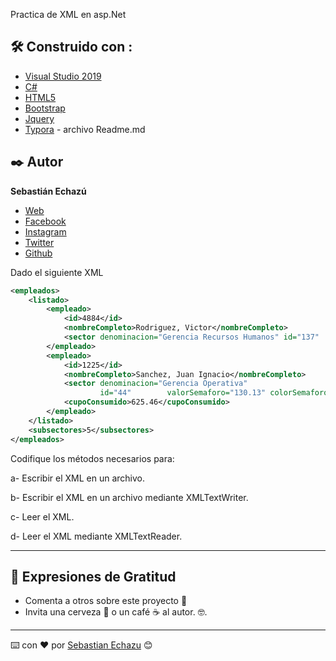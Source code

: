 Practica de XML  en asp.Net


## 🛠️ Construido con :


* [Visual Studio 2019](https://visualstudio.microsoft.com/es/vs/) 
* [C#](https://docs.microsoft.com/es-es/dotnet/csharp/tour-of-csharp/) 
* [HTML5](https://developer.mozilla.org/es/docs/HTML/HTML5) 
* [Bootstrap](https://getbootstrap.com/) 
* [Jquery](https://jquery.com/) 
* [Typora](https://www.typora.io/) -  archivo Readme.md

## ✒️ Autor

**Sebastián Echazú** 

* [Web](https://sebastianechazu.com/)
* [Facebook](https://www.facebook.com/sebastian.echazu.1)
* [Instagram](https://www.instagram.com/seba_storm)
* [Twitter](https://twitter.com/seba_storm)
* [Github](https://github.com/SebastianEchazu)

Dado el siguiente XML 

```xml
<empleados>
    <listado>
        <empleado>
            <id>4884</id>
            <nombreCompleto>Rodriguez, Victor</nombreCompleto>                                       <cuil>20103180326</cuil>       
            <sector denominacion="Gerencia Recursos Humanos" id="137"                                       valorSemaforo="130.13" colorSemaforo="VERDE"></sector>                             <cupoAsignado>1837.15</cupoAsignado>                                                     <cupoConsumido>658.02</cupoConsumido>     
        </empleado>     
        <empleado>       
            <id>1225</id>
            <nombreCompleto>Sanchez, Juan Ignacio</nombreCompleto>                                   <cuil>20271265817</cuil>
            <sector denominacion="Gerencia Operativa"  
                    id="44"        valorSemaforo="130.13" colorSemaforo="ROJO"></sector>             <cupoAsignado>750.87</cupoAsignado>       
            <cupoConsumido>625.46</cupoConsumido>  
        </empleado> 
    </listado>   
    <subsectores>5</subsectores>                                                             <totalCupoAsignadoSector>4217.21</totalCupoAsignadoSector>                               <totalCupoConsumidoSector>1405.88</totalCupoConsumidoSector>                             <valorDial>33.34</valorDial>
</empleados> 
```



Codifique los métodos necesarios para: 

a- Escribir el XML en un archivo. 

b- Escribir el XML en un archivo mediante XMLTextWriter. 

c- Leer el XML. 

d- Leer el XML mediante XMLTextReader. 

---


## 🎁 Expresiones de Gratitud 

* Comenta a otros sobre este proyecto 📢
* Invita una cerveza 🍺 o un café ☕ al autor.  🤓. 

---
⌨️ con ❤️ por [Sebastian Echazu](https://github.com/SebastianEchazu) 😊
